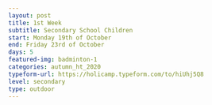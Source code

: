 ```yaml
---
layout: post
title: 1st Week
subtitle: Secondary School Children
start: Monday 19th of October
end: Friday 23rd of October
days: 5
featured-img: badminton-1
categories: autumn_ht_2020
typeform-url: https://holicamp.typeform.com/to/hiUhj5Q8
level: secondary
type: outdoor
---
```

